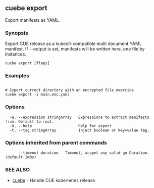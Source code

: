 ## cuebe export

Export manifests as YAML.

### Synopsis


Export CUE release as a kubectl-compatible multi document YAML manifest.
If --output is set, manifests will be written here, one file by instances.
		

```
cuebe export [flags]
```

### Examples

```

# Export current directory with an encrypted file override
cuebe export -i main.enc.yaml

```

### Options

```
  -e, --expression stringArray   Expressions to extract manifests from. Default to root.
  -h, --help                     help for export
  -t, --tag stringArray          Inject boolean or key=value tag.
```

### Options inherited from parent commands

```
      --timeout duration   Timeout, accpet any valid go Duration. (default 2m0s)
```

### SEE ALSO

* [cuebe](cli/cuebe.md)	 - Handle CUE kubernetes release

